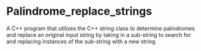 # Palindrome_replace_strings
A C++ program that utilizes the C++ string class to determine palindromes and replace an original input string by taking in a sub-string to search for and replacing instances of the sub-string with a new string
